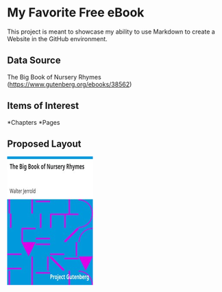 My Favorite Free eBook
======================

This project is meant to showcase my ability to use Markdown to create a Website in the GitHub environment.

Data Source
-------------------

 The Big Book of Nursery Rhymes (https://www.gutenberg.org/ebooks/38562) 

Items of Interest
-----------------

*Chapters
*Pages

Proposed Layout
---------------

![alt text](./nurseryCover.jpg)

